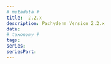 ```yaml
---
# metadata # 
title:  2.2.x
description: Pachyderm Version 2.2.x 
date: 
# taxonomy #
tags:
series:
seriesPart:
---
```

